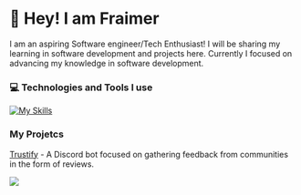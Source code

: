 # 💫 Hey! I am Fraimer
I am an aspiring Software engineer/Tech Enthusiast! I will be sharing my learning in software development and projects here. Currently I focused on advancing my knowledge in software development.

### 💻 Technologies and Tools I use
[![My Skills](https://skillicons.dev/icons?i=js,ts,py,html,css,bun,nodejs,react,nextjs,vite,express,git,mongodb,tailwind,discord,discordjs,zig,vscode,windows,github,cloudflare,supabase)](https://skillicons.dev)

### My Projetcs
[Trustify](https://www.trustify.gg/) - A Discord bot focused on gathering feedback from communities in the form of reviews.

![](https://github-readme-streak-stats.herokuapp.com/?user=fraimerr&theme=radical&hide_border=false)

